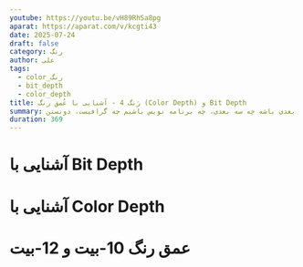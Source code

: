 ```yaml
---
youtube: https://youtu.be/vH89RhSa8pg
aparat: https://aparat.com/v/kcgti43
date: 2025-07-24
draft: false
category: رنگ
author: علی
tags:
  - color_رنگ
  - bit_depth
  - color_depth
title: رَنگ 4 - آشنایی با عُمق رنگ (Color Depth) و Bit Depth
summary: چه بازیمون دو بعدی باشه چه سه بعدی، چه برنامه نویس باشیم چه گرافیست، دونستن bit-depth و color-depth بهمون کمک میکنه و توی این ویدیو میخوایم در موردشون صحبت کنیم.
duration: 369
---
```

# آشنایی با Bit Depth
# آشنایی با Color Depth

# عمق رنگ 10-بیت و 12-بیت
